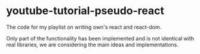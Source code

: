 # youtube-tutorial-pseudo-react
The code for my playlist on writing own's react and react-dom.

Only part of the functionality has been implemented and is not identical with real libraries, we are considering the main ideas and implementations.
